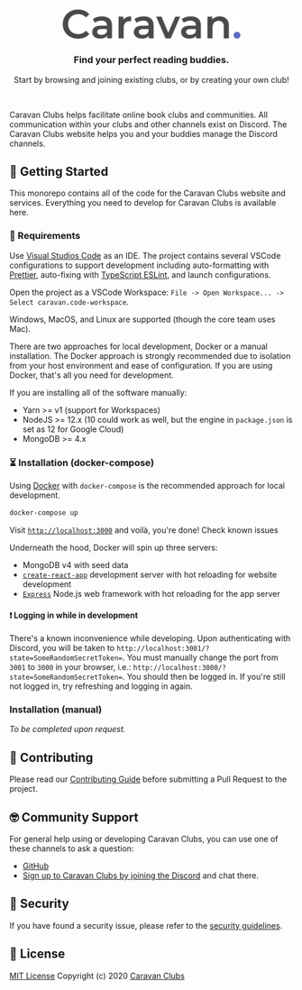 <p align="center">
  <a href="https://caravanapp.ca">
    <img src="./packages/web/src/resources/text-logo.svg" width="318px" alt="Caravan Clubs logo" />
  </a>
</p>
<h3 align="center">Find your perfect reading buddies.</h3>
<p align="center">Start by browsing and joining existing clubs, or by creating your own club!</p>
<br />

Caravan Clubs helps facilitate online book clubs and communities. All communication within your clubs and other channels exist on Discord. The Caravan Clubs website helps you and your buddies manage the Discord channels.

## 📖 Getting Started

This monorepo contains all of the code for the Caravan Clubs website and services. Everything you need to develop for Caravan Clubs is available here.

### 🔨 Requirements

Use [Visual Studios Code](https://code.visualstudio.com) as an IDE.
The project contains several VSCode configurations to support development including auto-formatting with [Prettier](http://prettier.io), auto-fixing with [TypeScript ESLint](https://github.com/typescript-eslint/typescript-eslint), and launch configurations.

Open the project as a VSCode Workspace: `File -> Open Workspace... -> Select caravan.code-workspace`.

Windows, MacOS, and Linux are supported (though the core team uses Mac).

There are two approaches for local development, Docker or a manual installation. The Docker approach is strongly recommended due to isolation from your host environment and ease of configuration. If you are using Docker, that's all you need for development.

If you are installing all of the software manually:

- Yarn >= v1 (support for Workspaces)
- NodeJS >= 12.x (10 could work as well, but the engine in `package.json` is set as 12 for Google Cloud)
- MongoDB >= 4.x

### ⏳ Installation (docker-compose)

Using [Docker](https://www.docker.com/products/docker-desktop) with `docker-compose` is the recommended approach for local development.

```bash
docker-compose up
```

Visit [`http://localhost:3000`](http://localhost:3000) and voilà, you're done! Check known issues

Underneath the hood, Docker will spin up three servers:

- MongoDB v4 with seed data
- [`create-react-app`](https://create-react-app.dev) development server with hot reloading for website development
- [`Express`](https://expressjs.com) Node.js web framework with hot reloading for the app server

#### ❗️ Logging in while in development

There's a known inconvenience while developing.
Upon authenticating with Discord, you will be taken to `http://localhost:3001/?state=SomeRandomSecretToken=`.
You must manually change the port from `3001` to `3000` in your browser,
i.e.: `http://localhost:3000/?state=SomeRandomSecretToken=`.
You should then be logged in. If you're still not logged in, try refreshing and logging in again.

### Installation (manual)

_To be completed upon request._

## 🙌 Contributing

Please read our [Contributing Guide](./CONTRIBUTING.md) before submitting a Pull Request to the project.

## 🤓 Community Support

For general help using or developing Caravan Clubs, you can use one of these channels to ask a question:

- [GitHub](https://github.com/caravanapp-ca/caravanapp-ca)
- [Sign up to Caravan Clubs by joining the Discord](https://discordapp.com/oauth2/authorize?client_id=592781980026798120&redirect_uri=https%3A%2F%2Fcaravanapp.ca%2Fapi%2Fauth%2Fdiscord%2Fcallback&response_type=code&scope=email%20identify%20guilds.join%20gdm.join&state=WzE2NiwyMjAsODAsMTEzLDgyLDE5OCwzNywyNTJd) and chat there.

## 🚓 Security

If you have found a security issue, please refer to the [security guidelines](SECURITY.md).

## 📓 License

[MIT License](LICENSE.md) Copyright (c) 2020 [Caravan Clubs](https://caravanapp.ca)
